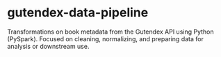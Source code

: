 # gutendex-data-pipeline
Transformations on book metadata from the Gutendex API using Python (PySpark). Focused on cleaning, normalizing, and preparing data for analysis or downstream use.
